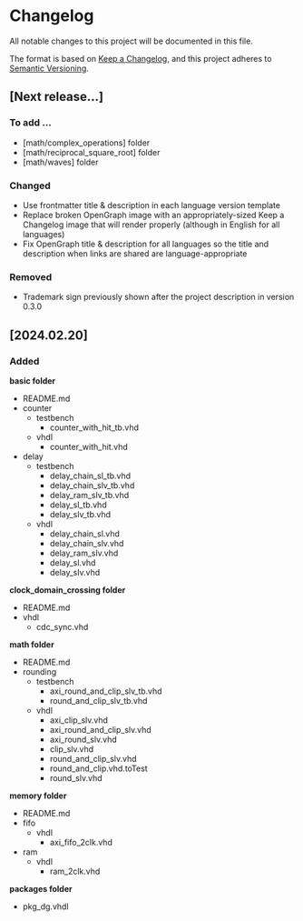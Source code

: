 # Changelog

All notable changes to this project will be documented in this file.

The format is based on [Keep a Changelog](https://keepachangelog.com/en/1.1.0/),
and this project adheres to [Semantic Versioning](https://semver.org/spec/v2.0.0.html).

## [Next release...]

### To add ...

- [math/complex_operations] folder
- [math/reciprocal_square_root] folder
- [math/waves] folder


### Changed

- Use frontmatter title & description in each language version template
- Replace broken OpenGraph image with an appropriately-sized Keep a Changelog 
  image that will render properly (although in English for all languages)
- Fix OpenGraph title & description for all languages so the title and 
description when links are shared are language-appropriate

### Removed

- Trademark sign previously shown after the project description in version 
0.3.0

## [2024.02.20]

### Added

**basic folder**

- README.md
- counter
  - testbench
    - counter_with_hit_tb.vhd
  - vhdl
    - counter_with_hit.vhd
- delay
  - testbench
    - delay_chain_sl_tb.vhd
    - delay_chain_slv_tb.vhd
    - delay_ram_slv_tb.vhd
    - delay_sl_tb.vhd
    - delay_slv_tb.vhd
  - vhdl
    - delay_chain_sl.vhd
    - delay_chain_slv.vhd
    - delay_ram_slv.vhd
    - delay_sl.vhd
    - delay_slv.vhd

**clock_domain_crossing folder**
- README.md
- vhdl
  - cdc_sync.vhd


**math folder**

- README.md
- rounding
  - testbench
    - axi_round_and_clip_slv_tb.vhd
    - round_and_clip_slv_tb.vhd
  - vhdl
    - axi_clip_slv.vhd
    - axi_round_and_clip_slv.vhd
    - axi_round_slv.vhd
    - clip_slv.vhd
    - round_and_clip_slv.vhd
    - round_and_clip.vhd.toTest
    - round_slv.vhd


**memory folder**

- README.md
- fifo
  - vhdl
    - axi_fifo_2clk.vhd
- ram
  - vhdl
    - ram_2clk.vhd


**packages folder**

- pkg_dg.vhdl
